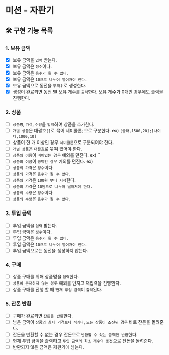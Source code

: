 # 미션 - 자판기

## 🛠 구현 기능 목록

### 1. 보유 금액
 * [x] 보유 금액을 `입력` 받는다.
 * [x] 보유 금액은 `정수`이다.
 * [x] 보유 금액은 `음수가 될 수 없다.`
 * [x] 보유 금액은 `10으로 나누어 떨어져야 한다.`
 * [x] 보유 금액으로 동전을 `무작위`로 생성한다.
 * [x] 생성이 완료되면 동전 별 보유 개수를 `출력`한다. 보유 개수가 0개인 경우에도 출력을 진행한다.

### 2. 상품
* [ ] `상품명`, `가격`, `수량`을 `입력`하여 상품을 추가한다.
* [ ] `개별 상품`은 대괄호`[]`로 묶어 세미콜론`;`으로 구분한다. ex) `[콜라,1500,20];[사이다,1000,10]`
* [ ] 상품이 한 개 이상인 경우 `세미콜론`으로 구분되어야 한다.
* [ ] `개별 상품`은 `대괄호`로 묶여 있어야 한다.
* [ ] `상품의 이름`이 `비어있는 경우` 예외를 던진다. ex) ``
* [ ] `상품의 이름`이 `공백인 경우` 예외를 던진다. ex) ` `
* [ ] `상품의 가격`은 `정수`이다.
* [ ] `상품의 가격`은 `음수가 될 수 없다.`
* [ ] `상품의 가격`은 `100원 부터 시작`한다.
* [ ] `상품의 가격`은 `10원으로 나누어 떨어져야 한다.`
* [ ] `상품의 수량`은 `정수`이다.
* [ ] `상품의 수량`은 `음수가 될 수 없다.`

### 3. 투입 금액
 * [ ] 투입 금액을 `입력` 받는다.
 * [ ] 투입 금액은 `정수`이다.
 * [ ] 투입 금액은 `음수가 될 수 없다.`
 * [ ] 투입 금액은 `10으로 나누어 떨어져야 한다.`
 * [ ] 투입 금액으로는 동전을 생성하지 않는다.

### 4. 구매
 * [ ] 상품 구매를 위해 상품명을 `입력`한다.
 * [ ] `상품이 존재하지 않는 경우` 예외를 던지고 재입력을 진행한다.
 * [ ] 상품 구매를 진행 할 때 `현재 투입 금액`이 `출력`된다.

### 5. 잔돈 반환
 * [ ] 구매가 완료되면 `잔돈을 반환`한다.
 * [ ] 남은 금액이 `상품의 최저 가격보다 적거나`, `모든 상품이 소진된 경우` 바로 잔돈을 돌려준다.
 * [ ] 잔돈을 반환할 수 없는 경우 잔돈으로 `반환할 수 있는 금액만 반환`한다.
 * [ ] 현재 투입 금액을 출력하고 `투입 금액의 최소 개수의 동전`으로 잔돈을 돌려준다.
 * [ ] 반환되지 않은 금액은 자판기에 남는다.